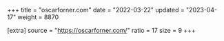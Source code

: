 +++
title = "oscarforner.com"
date = "2022-03-22"
updated = "2023-04-17"
weight = 8870

[extra]
source = "https://oscarforner.com/"
ratio = 17
size = 9
+++
